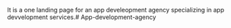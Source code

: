 It is a one landing page for an app develeopment agency specializing in app devvelopment services.# App-development-agency
